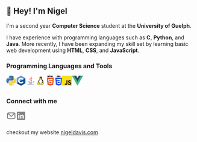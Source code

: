 ## 👋 Hey! I'm Nigel

I'm a second year **Computer Science** student at the **University of Guelph**.

I have experience with programming languages such as **C**, **Python**, and **Java**. More recently, I have been expanding my skill set by learning basic web development using **HTML**, **CSS**, and **JavaScript**.

### Programming Languages and Tools

<img align="left" alt="Python" height="26px" src="assets/images/python.png">
<img align="left" alt="C" height="26px" src="assets/images/c.png">
<img align="left" alt="Java" height="26px" src="assets/images/java.png">
<img align="left" alt="Linux" height="26px" src="assets/images/linux.png">
<img align="left" alt="HTML" height="26px" src="assets/images/html.png">
<img align="left" alt="CSS" height="26px" src="assets/images/css.svg">
<img align="left" alt="JavaScript" height="26px" src="assets/images/javascript.png">
<img align="left" alt="Vue" height="26px" src="assets/images/vue.png">

<br />
<br />

### Connect with me

[<img align="left" alt="Email" height="26px" src="assets/icons/email.svg">][email]
[<img align="left" alt="LinkedIn" height="26px" src="assets/icons/linkedin.svg">][linkedin]

<br />
<br />

checkout my website [nigeldavis.com][website]

[website]: https://www.nigeldavis.com
[linkedin]: https://www.linkedin.com/in/ngeldvis/
[email]: mailto:ngeldvis@gmail.com
